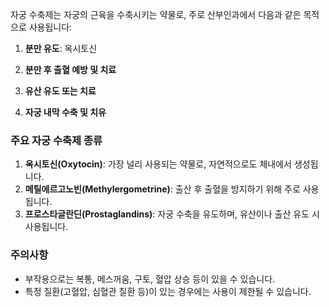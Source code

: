 자궁 수축제는 자궁의 근육을 수축시키는 약물로, 주로 산부인과에서 다음과 같은 목적으로 사용됩니다:

1. **분만 유도**: 옥시토신
    
2. **분만 후 출혈 예방 및 치료**
    
3. **유산 유도 또는 치료**
    
4. **자궁 내막 수축 및 치유**
    
### 주요 자궁 수축제 종류

1. **옥시토신(Oxytocin)**: 가장 널리 사용되는 약물로, 자연적으로도 체내에서 생성됩니다.
2. **메틸에르고노빈(Methylergometrine)**: 출산 후 출혈을 방지하기 위해 주로 사용됩니다.
3. **프로스타글란딘(Prostaglandins)**: 자궁 수축을 유도하며, 유산이나 출산 유도 시 사용됩니다.

### 주의사항
- 부작용으로는 복통, 메스꺼움, 구토, 혈압 상승 등이 있을 수 있습니다.
- 특정 질환(고혈압, 심혈관 질환 등)이 있는 경우에는 사용이 제한될 수 있습니다.

